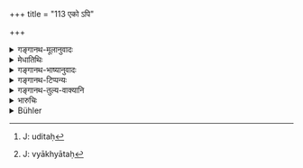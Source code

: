 +++
title = "113 एको ऽपि"

+++

<details><summary>गङ्गानथ-मूलानुवादः</summary>

That which even a single Brāhmaṇa learned in the Veda decides to be the law, shall be understood to be the highest law,—and not what is asserted by ten thousand ignoramuses.—(113)
</details>

<details><summary>मेधातिथिः</summary>

**व्यवस्येत्** निश्चित्य कथयेद् इत्य् अर्थः । **नाज्ञानां** मूर्खाणाम् **अयुतैर्** अप्य् **उदितः** । उत्तरः[^३८७] प्राग् एव व्याख्यायते[^३८८] ॥ १२.११३ ॥


[^३८८]:
     J: vyākhyātaḥ


[^३८७]:
     J: uditaḥ
</details>

<details><summary>गङ्गानथ-भाष्यानुवादः</summary>

‘*Decides*’—finds out and declares.

Not what is proclaimed by ten thousand ‘*ignoramuses*’—not learned in the Veda.

This has been already explained before.—(113)
</details>

<details><summary>गङ्गानथ-टिप्पन्यः</summary>

expert in the science of reasoning;—in *Madanapārijāta* (p. 77 4), which
adds the following notes:—‘*Hetukaḥ*’ (which is its reading for
‘*haitukaḥ*’), expert, in inference;—‘*tarkī*’, one who is expert in
‘*Tarka*’, which is the name given to that process of reasoning by which
one comes to the correct conclusion on a definite question, by rejecting
all other possible alternatives; the ‘*tarka*’ ‘argumentation’ meant
here is one that does not go against the Vedic scriptures.

It is quoted in *Smṛtitattva* II (p. 199), which adds the following
notes—‘*Traividyaḥ*’, one who knows the three Vedas,—‘*haitukaḥ*’, one
who acts in a reasonable manner;—and in *Aparārka* (p. 22).
</details>

<details><summary>गङ्गानथ-तुल्य-वाक्यानि</summary>

*Gautama* (28.50).—‘On failure of the Assembly, the decision of one
*Śrotriya*, who knows the Veda and is properly instructed, shall be
followed.’
</details>

<details><summary>भारुचिः</summary>

अज्ञानां निन्दार्थवादो निवृत्त्यर्थः ॥ १२.११३ ॥
</details>

<details><summary>Bühler</summary>

113	Even that which one Brahmana versed in the Veda declares to be law, must be considered (to have) supreme legal (force, but) not that which is proclaimed by myriads of ignorant men.
</details>
